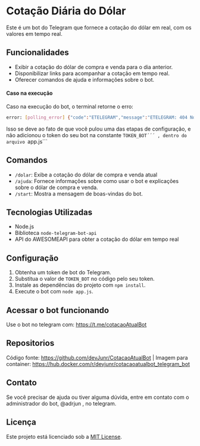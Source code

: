 # Cotação Diária do Dólar

Este é um bot do Telegram que fornece a cotação do dólar em real, com os valores em tempo real.

## Funcionalidades

- Exibir a cotação do dólar de compra e venda para o dia anterior.
- Disponibilizar links para acompanhar a cotação em tempo real.
- Oferecer comandos de ajuda e informações sobre o bot.

#### Caso na execução
Caso na execução do bot, o terminal retorne o erro: 
```bash
error: [polling_error] {"code":"ETELEGRAM","message":"ETELEGRAM: 404 Not Found"}
```
Isso se deve ao fato de que você pulou uma das etapas de configuração, e não adicionou o token do seu bot na constante ```TOKEN_BOT´´´ , dentro do arquivo ```app.js``` 
## Comandos

- `/dolar`: Exibe a cotação do dólar de compra e venda atual
- `/ajuda`: Fornece informações sobre como usar o bot e explicações sobre o dólar de compra e venda.
- `/start`: Mostra a mensagem de boas-vindas do bot.

## Tecnologias Utilizadas

- Node.js
- Biblioteca `node-telegram-bot-api`
- API do AWESOMEAPI para obter a cotação do dólar em tempo real

## Configuração

1. Obtenha um token de bot do Telegram.
2. Substitua o valor de `TOKEN_BOT` no código pelo seu token.
3. Instale as dependências do projeto com `npm install`.
4. Execute o bot com `node app.js`.

## Acessar o bot funcionando
Use o bot no telegram com: https://t.me/cotacaoAtualBot

## Repositorios
Código fonte: https://github.com/devJunr/CotacaoAtualBot | Imagem para container: https://hub.docker.com/r/devjunr/cotacaoatualbot_telegram_bot 

## Contato

Se você precisar de ajuda ou tiver alguma dúvida, entre em contato com o administrador do bot, @adrjun , no telegram.

## Licença

Este projeto está licenciado sob a [MIT License](LICENSE).
